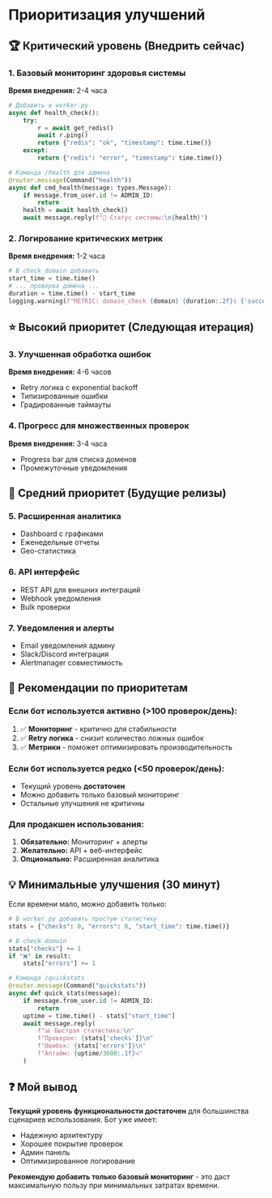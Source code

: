 # Приоритизация улучшений

## 🏆 Критический уровень (Внедрить сейчас)

### 1. Базовый мониторинг здоровья системы
**Время внедрения:** 2-4 часа
```python
# Добавить в worker.py
async def health_check():
    try:
        r = await get_redis()
        await r.ping()
        return {"redis": "ok", "timestamp": time.time()}
    except:
        return {"redis": "error", "timestamp": time.time()}

# Команда /health для админа
@router.message(Command("health"))
async def cmd_health(message: types.Message):
    if message.from_user.id != ADMIN_ID:
        return
    health = await health_check()
    await message.reply(f"🏥 Статус системы:\n{health}")
```

### 2. Логирование критических метрик
**Время внедрения:** 1-2 часа
```python
# В check_domain добавить
start_time = time.time()
# ... проверка домена ...
duration = time.time() - start_time
logging.warning(f"METRIC: domain_check {domain} {duration:.2f}s {'success' if '✅' in report else 'failed'}")
```

## ⭐ Высокий приоритет (Следующая итерация)

### 3. Улучшенная обработка ошибок
**Время внедрения:** 4-6 часов
- Retry логика с exponential backoff
- Типизированные ошибки
- Градированные таймауты

### 4. Прогресс для множественных проверок  
**Время внедрения:** 3-4 часа
- Progress bar для списка доменов
- Промежуточные уведомления

## 🔮 Средний приоритет (Будущие релизы)

### 5. Расширенная аналитика
- Dashboard с графиками  
- Еженедельные отчеты
- Geo-статистика

### 6. API интерфейс
- REST API для внешних интеграций
- Webhook уведомления
- Bulk проверки

### 7. Уведомления и алерты
- Email уведомления админу
- Slack/Discord интеграция  
- Alertmanager совместимость

## 🎯 Рекомендации по приоритетам

### Если бот используется активно (>100 проверок/день):
1. ✅ **Мониторинг** - критично для стабильности
2. ✅ **Retry логика** - снизит количество ложных ошибок  
3. ✅ **Метрики** - поможет оптимизировать производительность

### Если бот используется редко (<50 проверок/день):
- Текущий уровень **достаточен**
- Можно добавить только базовый мониторинг
- Остальные улучшения не критичны

### Для продакшен использования:
1. **Обязательно:** Мониторинг + алерты
2. **Желательно:** API + веб-интерфейс
3. **Опционально:** Расширенная аналитика

## 💡 Минимальные улучшения (30 минут)

Если времени мало, можно добавить только:

```python
# В worker.py добавить простую статистику
stats = {"checks": 0, "errors": 0, "start_time": time.time()}

# В check_domain
stats["checks"] += 1
if "❌" in result:
    stats["errors"] += 1

# Команда /quickstats
@router.message(Command("quickstats")) 
async def quick_stats(message):
    if message.from_user.id != ADMIN_ID:
        return
    uptime = time.time() - stats["start_time"]
    await message.reply(
        f"📊 Быстрая статистика:\n"
        f"Проверок: {stats['checks']}\n" 
        f"Ошибок: {stats['errors']}\n"
        f"Аптайм: {uptime/3600:.1f}ч"
    )
```

## ❓ Мой вывод

**Текущий уровень функциональности достаточен** для большинства сценариев использования. Бот уже имеет:
- Надежную архитектуру
- Хорошее покрытие проверок
- Админ панель
- Оптимизированное логирование

**Рекомендую добавить только базовый мониторинг** - это даст максимальную пользу при минимальных затратах времени.
